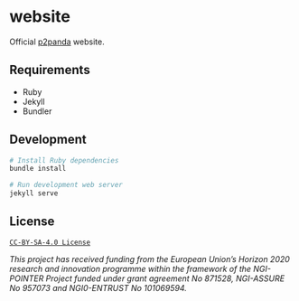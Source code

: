 # website

Official [p2panda](https://p2panda.org) website.

## Requirements

* Ruby
* Jekyll
* Bundler

## Development

```bash
# Install Ruby dependencies
bundle install

# Run development web server
jekyll serve
```

## License

[`CC-BY-SA-4.0 License`](LICENSE)

*This project has received funding from the European Union’s Horizon 2020
research and innovation programme within the framework of the NGI-POINTER
Project funded under grant agreement No 871528, NGI-ASSURE No 957073 and
NGI0-ENTRUST No 101069594.*
